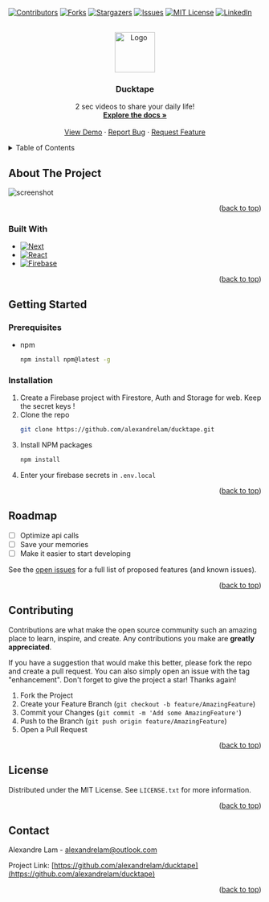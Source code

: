 <!-- Improved compatibility of back to top link: See: https://github.com/othneildrew/Best-README-Template/pull/73 -->

<a name="readme-top"></a>

<!--
*** Thanks for checking out the Best-README-Template. If you have a suggestion
*** that would make this better, please fork the repo and create a pull request
*** or simply open an issue with the tag "enhancement".
*** Don't forget to give the project a star!
*** Thanks again! Now go create something AMAZING! :D
-->

<!-- PROJECT SHIELDS -->
<!--
*** I'm using markdown "reference style" links for readability.
*** Reference links are enclosed in brackets [ ] instead of parentheses ( ).
*** See the bottom of this document for the declaration of the reference variables
*** for contributors-url, forks-url, etc. This is an optional, concise syntax you may use.
*** https://www.markdownguide.org/basic-syntax/#reference-style-links
-->

[![Contributors][contributors-shield]][contributors-url]
[![Forks][forks-shield]][forks-url]
[![Stargazers][stars-shield]][stars-url]
[![Issues][issues-shield]][issues-url]
[![MIT License][license-shield]][license-url]
[![LinkedIn][linkedin-shield]][linkedin-url]

<!-- PROJECT LOGO -->
<br />
<div align="center">
  <a href="https://github.com/alexandrelam/ducktape">
    <img src="https://user-images.githubusercontent.com/25727549/200224448-de453209-ba24-428c-84c6-38eb06e2c67d.png" alt="Logo" width="80" height="80">
  </a>

<h3 align="center">Ducktape</h3>

  <p align="center">
    2 sec videos to share your daily life!
    <br />
<a href="https://github.com/alexandrelam/ducktape"><strong>Explore the docs »</strong></a>
    <br />
    <br />
    <a href="https://github.com/alexandrelam/ducktape">View Demo</a>
    ·
    <a href="https://github.com/alexandrelam/ducktape/issues">Report Bug</a>
    ·
    <a href="https://github.com/alexandrelam/ducktape/issues">Request Feature</a>
  </p>
</div>

<!-- TABLE OF CONTENTS -->
<details>
  <summary>Table of Contents</summary>
  <ol>
    <li>
      <a href="#about-the-project">About The Project</a>
      <ul>
        <li><a href="#built-with">Built With</a></li>
      </ul>
    </li>
    <li>
      <a href="#getting-started">Getting Started</a>
      <ul>
        <li><a href="#prerequisites">Prerequisites</a></li>
        <li><a href="#installation">Installation</a></li>
      </ul>
    </li>
    <li><a href="#usage">Usage</a></li>
    <li><a href="#roadmap">Roadmap</a></li>
    <li><a href="#contributing">Contributing</a></li>
    <li><a href="#license">License</a></li>
    <li><a href="#contact">Contact</a></li>
    <li><a href="#acknowledgments">Acknowledgments</a></li>
  </ol>
</details>

<!-- ABOUT THE PROJECT -->

## About The Project

![screenshot](https://user-images.githubusercontent.com/25727549/200225286-89345481-0ba9-411a-a2a9-4d5b2432d844.png)

<p align="right">(<a href="#readme-top">back to top</a>)</p>

### Built With

- [![Next][next.js]][next-url]
- [![React][react.js]][react-url]
- [![Firebase][firebase.js]][firebase-url]

<p align="right">(<a href="#readme-top">back to top</a>)</p>

<!-- GETTING STARTED -->

## Getting Started

### Prerequisites

- npm
  ```sh
  npm install npm@latest -g
  ```

### Installation

1. Create a Firebase project with Firestore, Auth and Storage for web. Keep the secret keys !
2. Clone the repo
   ```sh
   git clone https://github.com/alexandrelam/ducktape.git
   ```
3. Install NPM packages
   ```sh
   npm install
   ```
4. Enter your firebase secrets in `.env.local`

<p align="right">(<a href="#readme-top">back to top</a>)</p>

<!-- ROADMAP -->

## Roadmap

- [ ] Optimize api calls
- [ ] Save your memories
- [ ] Make it easier to start developing

See the [open issues](https://github.com/alexandrelam/ducktape/issues) for a full list of proposed features (and known issues).

<p align="right">(<a href="#readme-top">back to top</a>)</p>

<!-- CONTRIBUTING -->

## Contributing

Contributions are what make the open source community such an amazing place to learn, inspire, and create. Any contributions you make are **greatly appreciated**.

If you have a suggestion that would make this better, please fork the repo and create a pull request. You can also simply open an issue with the tag "enhancement".
Don't forget to give the project a star! Thanks again!

1. Fork the Project
2. Create your Feature Branch (`git checkout -b feature/AmazingFeature`)
3. Commit your Changes (`git commit -m 'Add some AmazingFeature'`)
4. Push to the Branch (`git push origin feature/AmazingFeature`)
5. Open a Pull Request

<p align="right">(<a href="#readme-top">back to top</a>)</p>

<!-- LICENSE -->

## License

Distributed under the MIT License. See `LICENSE.txt` for more information.

<p align="right">(<a href="#readme-top">back to top</a>)</p>

<!-- CONTACT -->

## Contact

Alexandre Lam - alexandrelam@outlook.com

Project Link: [https://github.com/alexandrelam/ducktape](https://github.com/alexandrelam/ducktape)

<p align="right">(<a href="#readme-top">back to top</a>)</p>

<!-- MARKDOWN LINKS & IMAGES -->
<!-- https://www.markdownguide.org/basic-syntax/#reference-style-links -->

[contributors-shield]: https://img.shields.io/github/contributors/alexandrelam/ducktape.svg?style=for-the-badge
[contributors-url]: https://github.com/alexandrelam/ducktape/graphs/contributors
[forks-shield]: https://img.shields.io/github/forks/alexandrelam/ducktape.svg?style=for-the-badge
[forks-url]: https://github.com/alexandrelam/ducktape/network/members
[stars-shield]: https://img.shields.io/github/stars/alexandrelam/ducktape.svg?style=for-the-badge
[stars-url]: https://github.com/alexandrelam/ducktape/stargazers
[issues-shield]: https://img.shields.io/github/issues/alexandrelam/ducktape.svg?style=for-the-badge
[issues-url]: https://github.com/alexandrelam/ducktape/issues
[license-shield]: https://img.shields.io/github/license/alexandrelam/ducktape.svg?style=for-the-badge
[license-url]: https://github.com/alexandrelam/ducktape/blob/master/LICENSE.txt
[linkedin-shield]: https://img.shields.io/badge/-LinkedIn-black.svg?style=for-the-badge&logo=linkedin&colorB=555
[linkedin-url]: https://www.linkedin.com/in/alexandre-lam-74787b191/
[product-screenshot]: images/screenshot.png
[next.js]: https://img.shields.io/badge/next.js-000000?style=for-the-badge&logo=nextdotjs&logoColor=white
[next-url]: https://nextjs.org/
[react.js]: https://img.shields.io/badge/React-20232A?style=for-the-badge&logo=react&logoColor=61DAFB
[react-url]: https://reactjs.org/
[firebase-url]: https://firebase.google.com/
[firebase.js]: https://img.shields.io/badge/Firebase-039BE5?style=for-the-badge&logo=Firebase&logoColor=white

